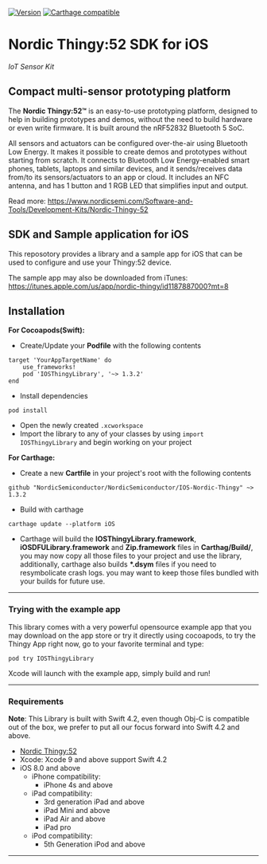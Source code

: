 [![Version](http://img.shields.io/cocoapods/v/IOSThingyLibrary.svg)](http://cocoapods.org/pods/IOSThingyLibrary)
[![Carthage compatible](https://img.shields.io/badge/Carthage-compatible-4BC51D.svg?style=flat)](https://github.com/Carthage/Carthage)

# Nordic Thingy:52 SDK for iOS

*IoT Sensor Kit*

## Compact multi-sensor prototyping platform
The **Nordic Thingy:52™** is an easy-to-use prototyping platform, designed to help in building prototypes and demos, without the need to build hardware or even write firmware. It is built around the nRF52832 Bluetooth 5 SoC.

All sensors and actuators can be configured over-the-air using Bluetooth Low Energy. It makes it possible to create demos and prototypes without starting from scratch. It connects to Bluetooth Low Energy-enabled smart phones, tablets, laptops and similar devices, and it sends/receives data from/to its sensors/actuators to an app or cloud. It includes an NFC antenna, and has 1 button and 1 RGB LED that simplifies input and output.

Read more: https://www.nordicsemi.com/Software-and-Tools/Development-Kits/Nordic-Thingy-52

## SDK and Sample application for iOS

This reposotory provides a library and a sample app for iOS that can be used to configure and use your Thingy:52 device.

The sample app may also be downloaded from iTunes: https://itunes.apple.com/us/app/nordic-thingy/id1187887000?mt=8

## Installation
**For Cocoapods(Swift):**
- Create/Update your **Podfile** with the following contents
```
target 'YourAppTargetName' do
    use_frameworks!
    pod 'IOSThingyLibrary', '~> 1.3.2'
end
```
- Install dependencies
```
pod install
```
- Open the newly created `.xcworkspace`
- Import the library to any of your classes by using `import IOSThingyLibrary` and begin working on your project

**For Carthage:**
- Create a new **Cartfile** in your project's root with the following contents
```
github "NordicSemiconductor/NordicSemiconductor/IOS-Nordic-Thingy" ~> 1.3.2
```

- Build with carthage
 
```
carthage update --platform iOS
```
- Carthage will build the **IOSThingyLibrary.framework**, **iOSDFULibrary.framework** and **Zip.framework** files in **Carthag/Build/**, you may now copy all those files to your project and use the library, additionally, carthage also builds **\*.dsym** files if you need to resymbolicate crash logs. you may want to keep those files bundled with your builds for future use.
---
### Trying with the example app
This library comes with a very powerful opensource example app that you may download on the app store or try it directly using cocoapods, to try the Thingy App right now, go to your favorite terminal and type:

    pod try IOSThingyLibrary

Xcode will launch with the example app, simply build and run!

---
### Requirements
**Note**: This Library is built with Swift 4.2, even though Obj-C is compatible out of the box, we prefer to put all our focus forward into Swift 4.2 and above.
- [Nordic Thingy:52](https://www.nordicsemi.com/Software-and-Tools/Development-Kits/Nordic-Thingy-52)
- Xcode: Xcode 9 and above support Swift 4.2
- iOS 8.0 and above
    - iPhone compatibility:
        - iPhone 4s and above
    - iPad compatibility:
        - 3rd generation iPad and above
        - iPad Mini and above
        - iPad Air and above
        - iPad pro
    - iPod compatibility:
        - 5th Generation iPod and above
---
